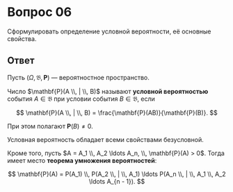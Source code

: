 # Вопрос 06

Сформулировать определение условной вероятности, её основные свойства.

## Ответ

Пусть $(\Omega, \mathfrak{B}, \mathbf{P})$ &mdash; вероятностное пространство.

Число $\mathbf{P}(A \\, | \\, B)$ называют **условной вероятностью** события
$A \in \mathfrak{B}$ при условии события $B \in \mathfrak{B}$, если

$$
\mathbf{P}(A \\, | \\, B) = \frac{\mathbf{P}(AB)}{\mathbf{P}(B)}.
$$

При этом полагают $\mathbf{P}(B) \ne 0$.

Условная вероятность обладает всеми свойствами безусловной.

Кроме того, пусть $A = A_1 \\, A_2 \ldots A_n, \\, \mathbf{P}(A) > 0$. Тогда
имеет место **теорема умножения вероятностей**:

$$
\mathbf{P}(A) =
P(A_1) \\, P(A_2 \\, | \\, A_1) \ldots
P(A_n \\, | \\, A_1 \\, A_2 \ldots A_{n - 1}).
$$
